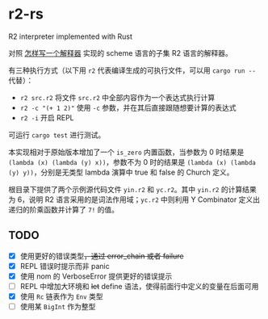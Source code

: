 # r2-rs
R2 interpreter implemented with Rust

对照 [怎样写一个解释器](http://www.yinwang.org/blog-cn/2012/08/01/interpreter) 实现的 scheme 语言的子集 R2 语言的解释器。

有三种执行方式（以下用 `r2` 代表编译生成的可执行文件，可以用 `cargo run --` 代替）：
- `r2 src.r2` 将文件 `src.r2` 中全部内容作为一个表达式执行计算
- `r2 -c "(+ 1 2)"` 使用 `-c` 参数，并在其后直接跟随想要计算的表达式
- `r2 -i` 开启 REPL

可运行 `cargo test` 进行测试。

本实现相对于原始版本增加了一个 `is_zero` 内置函数，当参数为 0 时结果是 `(lambda (x) (lambda (y) x))`，参数不为 0 时的结果是 `(lambda (x) (lambda (y) y))`，分别是无类型 lambda 演算中 true 和 false 的 Church 定义。

根目录下提供了两个示例源代码文件 `yin.r2` 和 `yc.r2`。其中 `yin.r2` 的计算结果为 6，说明 R2 语言采用的是词法作用域；`yc.r2` 中则利用 Y Combinator 定义出递归的阶乘函数并计算了 `7!` 的值。

## TODO

- [x] 使用更好的错误类型<del>，通过 error_chain 或者 failure<del/>
- [x] REPL 错误时提示而非 panic
- [x] 使用 nom 的 VerboseError 提供更好的错误提示
- [ ] REPL 中增加大环境和 ~~let~~ define 语法，使得前面行中定义的变量在后面可用 
- [x] 使用 `Rc` 链表作为 `Env` 类型
- [ ] 使用某 `BigInt` 作为整型